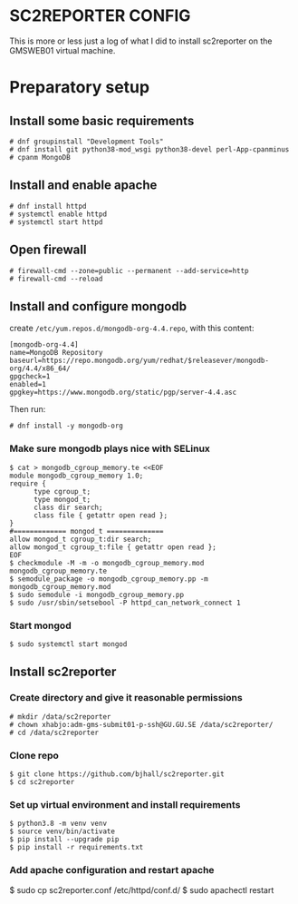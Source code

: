 # SC2REPORTER CONFIG

This is more or less just a log of what I did to install sc2reporter on the GMSWEB01 virtual machine.

# Preparatory setup

## Install some basic requirements
```
# dnf groupinstall "Development Tools"
# dnf install git python38-mod_wsgi python38-devel perl-App-cpanminus
# cpanm MongoDB
```

## Install and enable apache
```
# dnf install httpd
# systemctl enable httpd
# systemctl start httpd
```

## Open firewall
```
# firewall-cmd --zone=public --permanent --add-service=http
# firewall-cmd --reload
```

## Install and configure mongodb 

create `/etc/yum.repos.d/mongodb-org-4.4.repo`, with this content:

```
[mongodb-org-4.4]
name=MongoDB Repository
baseurl=https://repo.mongodb.org/yum/redhat/$releasever/mongodb-org/4.4/x86_64/
gpgcheck=1
enabled=1
gpgkey=https://www.mongodb.org/static/pgp/server-4.4.asc
```

Then run:
```
# dnf install -y mongodb-org
```

### Make sure mongodb plays nice with SELinux
```
$ cat > mongodb_cgroup_memory.te <<EOF
module mongodb_cgroup_memory 1.0;
require {
      type cgroup_t;
      type mongod_t;
      class dir search;
      class file { getattr open read };
}
#============= mongod_t ==============
allow mongod_t cgroup_t:dir search;
allow mongod_t cgroup_t:file { getattr open read };
EOF
$ checkmodule -M -m -o mongodb_cgroup_memory.mod mongodb_cgroup_memory.te
$ semodule_package -o mongodb_cgroup_memory.pp -m mongodb_cgroup_memory.mod
$ sudo semodule -i mongodb_cgroup_memory.pp
$ sudo /usr/sbin/setsebool -P httpd_can_network_connect 1
```

### Start mongod
```
$ sudo systemctl start mongod
```



## Install sc2reporter

### Create directory and give it reasonable permissions
```
# mkdir /data/sc2reporter
# chown xhabjo:adm-gms-submit01-p-ssh@GU.GU.SE /data/sc2reporter/
# cd /data/sc2reporter
```

### Clone repo
```
$ git clone https://github.com/bjhall/sc2reporter.git
$ cd sc2reporter
```

### Set up virtual environment and install requirements
```
$ python3.8 -m venv venv
$ source venv/bin/activate 
$ pip install --upgrade pip
$ pip install -r requirements.txt
```

### Add apache configuration and restart apache
$ sudo cp sc2reporter.conf /etc/httpd/conf.d/
$ sudo apachectl restart

